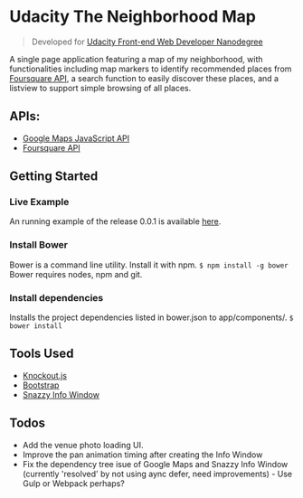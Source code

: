 # Udacity The Neighborhood Map

> Developed for [Udacity Front-end Web Developer Nanodegree]

A single page application featuring a map of my neighborhood, with functionalities including map markers to identify recommended places from [Foursquare API], a search function to easily discover these places, and a listview to support simple browsing of all places.

## APIs:
- [Google Maps JavaScript API]
- [Foursquare API]

## Getting Started
### Live Example
An running example of the release 0.0.1 is available [here](https://huks.github.io/udacity-neighborhood-map/).
### Install Bower
Bower is a command line utility. Install it with npm.
```$ npm install -g bower```
Bower requires nodes, npm and git.
### Install dependencies
Installs the project dependencies listed in bower.json to app/components/.
```$ bower install```

## Tools Used
- [Knockout.js]
- [Bootstrap]
- [Snazzy Info Window]

## Todos
- Add the venue photo loading UI.
- Improve the pan animation timing after creating the Info Window
- Fix the dependency tree isue of Google Maps and Snazzy Info Window (currently 'resolved' by not using aync defer, need improvements) - Use Gulp or Webpack perhaps?

[//]: # (These are reference links used in the body of this note and get stripped out when the markdown processor does its job.)

[Udacity Front-end Web Developer Nanodegree]: <https://www.udacity.com/course/front-end-web-developer-nanodegree--nd001>
[Vanilla JS]: <http://vanilla-js.com>
[Google Maps JavaScript API]: <https://developers.google.com/maps/documentation/javascript/>
[Foursquare API]: https://developer.foursquare.com/
[Knockout.js]: http://knockoutjs.com/
[Bootstrap]: https://getbootstrap.com/
[Snazzy Info Window]: https://github.com/atmist/snazzy-info-window

